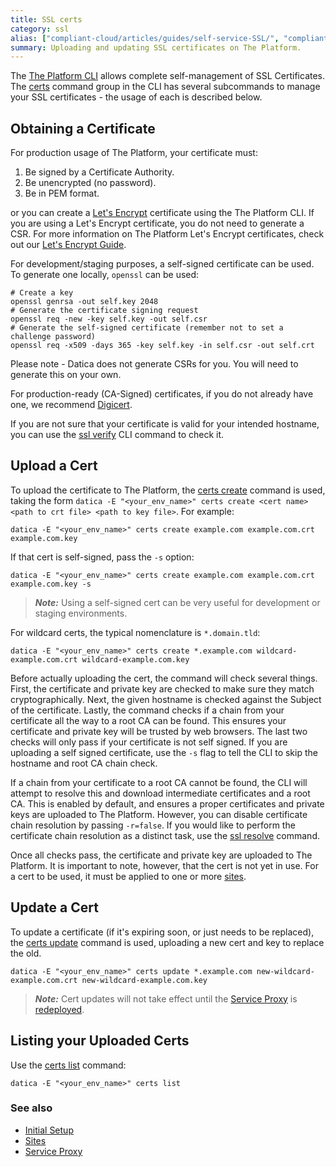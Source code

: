 ```yaml
---
title: SSL certs
category: ssl
alias: ["compliant-cloud/articles/guides/self-service-SSL/", "compliant-cloud/articles/ssl-self-signed", "compliant-cloud/articles/ssl-verify"]
summary: Uploading and updating SSL certificates on The Platform.
---
```


The [The Platform CLI](/compliant-cloud/articles/cli-stratum) allows complete self-management of SSL Certificates. The [certs](/compliant-cloud/cli-reference#certs) command group in the CLI has several subcommands to manage your SSL certificates - the usage of each is described below.

## Obtaining a Certificate

For production usage of The Platform, your certificate must:

1. Be signed by a Certificate Authority.
2. Be unencrypted (no password).
3. Be in PEM format.

or you can create a [Let's Encrypt](https://letsencrypt.org) certificate using the The Platform CLI. If you are using a Let's Encrypt certificate, you do not need to generate a CSR. For more information on The Platform Let's Encrypt certificates, check out our [Let's Encrypt Guide](//compliant-cloud/articles/guides/lets-encrypt/).

For development/staging purposes, a self-signed certificate can be used. To generate one locally, `openssl` can be used:

```
# Create a key
openssl genrsa -out self.key 2048
# Generate the certificate signing request
openssl req -new -key self.key -out self.csr
# Generate the self-signed certificate (remember not to set a challenge password)
openssl req -x509 -days 365 -key self.key -in self.csr -out self.crt
```

Please note - Datica does not generate CSRs for you. You will need to generate this on your own.

For production-ready (CA-Signed) certificates, if you do not already have one, we recommend [Digicert](https://www.digicert.com/).

If you are not sure that your certificate is valid for your intended hostname, you can use the [ssl verify](/compliant-cloud/cli-reference#ssl-verify) CLI command to check it.

## Upload a Cert

To upload the certificate to The Platform, the [certs create](/compliant-cloud/cli-reference#certs-create) command is used, taking the form `datica -E "<your_env_name>" certs create <cert name> <path to crt file> <path to key file>`. For example:

```
datica -E "<your_env_name>" certs create example.com example.com.crt example.com.key
```

If that cert is self-signed, pass the `-s` option:

```
datica -E "<your_env_name>" certs create example.com example.com.crt example.com.key -s
```

> ***Note:*** Using a self-signed cert can be very useful for development or staging environments.

For wildcard certs, the typical nomenclature is `*.domain.tld`:

```
datica -E "<your_env_name>" certs create *.example.com wildcard-example.com.crt wildcard-example.com.key
```

Before actually uploading the cert, the command will check several things. First, the certificate and private key are checked to make sure they match cryptographically. Next, the given hostname is checked against the Subject of the certificate. Lastly, the command checks if a chain from your certificate all the way to a root CA can be found. This ensures your certificate and private key will be trusted by web browsers. The last two checks will only pass if your certificate is not self signed. If you are uploading a self signed certificate, use the `-s` flag to tell the CLI to skip the hostname and root CA chain check.

If a chain from your certificate to a root CA cannot be found, the CLI will attempt to resolve this and download intermediate certificates and a root CA. This is enabled by default, and ensures a proper certificates and private keys are uploaded to The Platform. However, you can disable certificate chain resolution by passing `-r=false`. If you would like to perform the certificate chain resolution as a distinct task, use the [ssl resolve](/compliant-cloud/cli-reference#ssl-resolve) command.

Once all checks pass, the certificate and private key are uploaded to The Platform. It is important to note, however, that the cert is not yet in use. For a cert to be used, it must be applied to one or more [sites](/compliant-cloud/articles/concepts/sites).

## Update a Cert

To update a certificate (if it's expiring soon, or just needs to be replaced), the [certs update](/compliant-cloud/cli-reference#certs-update) command is used, uploading a new cert and key to replace the old.

```
datica -E "<your_env_name>" certs update *.example.com new-wildcard-example.com.crt new-wildcard-example.com.key
```

> ***Note:*** Cert updates will not take effect until the [Service Proxy](/compliant-cloud/articles/concepts/service-proxy) is [redeployed](/compliant-cloud/articles/concepts/services#redeploying).

## Listing your Uploaded Certs

Use the [certs list](/compliant-cloud/cli-reference#certs-list) command:

```
datica -E "<your_env_name>" certs list
```

### See also

* [Initial Setup](/compliant-cloud/articles/initial-setup)
* [Sites](/compliant-cloud/articles/concepts/sites)
* [Service Proxy](/compliant-cloud/articles/concepts/service-proxy)
